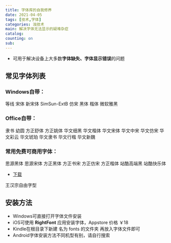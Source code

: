 ```yaml
---
title: 字体库的自我修养
date: 2021-04-05
tags: [技术,字体]
categories: 浊技术
main: 解决字体无法显示的疑难杂症
catalog: 
counting: on
sub: 
---
```


* 可用于解决设备上大多数**字体缺失、字体显示错误**的问题

## 常见字体列表
### Windows自带：
等线
宋体
新宋体
SimSun-ExtB
仿宋
黑体
楷体
微软雅黑

### Office自带：
隶书
幼圆
方正舒体
方正姚体
华文细黑
华文楷体
华文宋体
华文中宋
华文仿宋
华文彩云
华文琥珀
华文隶书
华文行楷
华文新魏

### 常用免费可商用字体：
思源黑体
思源宋体
方正黑体
方正书宋
方正仿宋
方正楷体
站酷高端黑
站酷快乐体

* [下载](https://pan.zhuochi.org/CloudShare/Fonts/)

王汉宗自由字型

## 安装方法
* Windows可直接打开字体文件安装
* iOS可使用 **RightFont** 应用安装字体，Appstore 价格 ￥18
* Kindle在根目录下新建 名为 fonts 的文件夹 再放入字体文件即可
* Android字体安装方法不同机型有别，请自行搜索